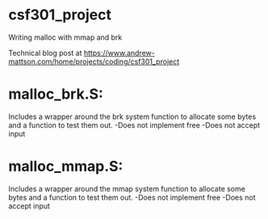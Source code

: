 # csf301_project
Writing malloc with mmap and brk

Technical blog post at https://www.andrew-mattson.com/home/projects/coding/csf301_project

# malloc_brk.S:
Includes a wrapper around the brk system function to allocate some bytes and a function to test them out.
    -Does not implement free
    -Does not accept input

# malloc_mmap.S:
Includes a wrapper around the mmap system function to allocate some bytes and a function to test them out.
    -Does not implement free
    -Does not accept input
